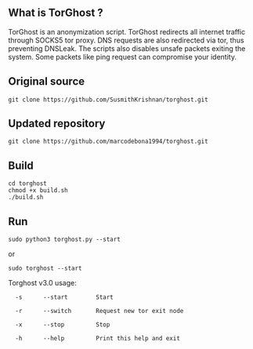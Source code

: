 ## What is TorGhost ?
TorGhost is an anonymization script. TorGhost redirects all internet traffic through SOCKS5 tor proxy. DNS requests are also redirected via tor, thus preventing DNSLeak. The scripts also disables unsafe packets exiting the system. Some packets like ping request can compromise your identity.

## Original source
```
git clone https://github.com/SusmithKrishnan/torghost.git
```
## Updated repository
```
git clone https://github.com/marcodebona1994/torghost.git
```
## Build
```
cd torghost
chmod +x build.sh
./build.sh
```

## Run
```
sudo python3 torghost.py --start
```
or
```
sudo torghost --start
```
Torghost v3.0 usage:

`  -s      --start        Start`

`  -r      --switch       Request new tor exit node`

`  -x      --stop         Stop`

`  -h      --help         Print this help and exit`
